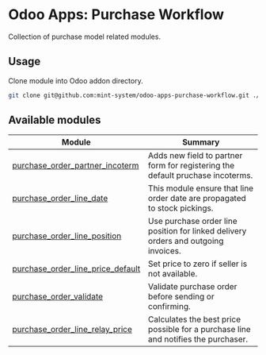 # Odoo Apps: Purchase Workflow

Collection of purchase model related modules.

## Usage

Clone module into Odoo addon directory.

```bash
git clone git@github.com:mint-system/odoo-apps-purchase-workflow.git ./addons/purchase_workflow
```

## Available modules

| Module                                                                  | Summary                                                                            |
| ----------------------------------------------------------------------- | ---------------------------------------------------------------------------------- |
| [purchase_order_partner_incoterm](purchase_order_partner_incoterm/)     | Adds new field to partner form for registering the default pruchase incoterms.     |
| [purchase_order_line_date](purchase_order_line_date/)                   | This module ensure that line order date are propagated to stock pickings.          |
| [purchase_order_line_position](purchase_order_line_position/)           | Use purchase order line position for linked delivery orders and outgoing invoices. |
| [purchase_order_line_price_default](purchase_order_line_price_default/) | Set price to zero if seller is not available.                                      |
| [purchase_order_validate](purchase_order_validate/)                     | Validate purchase order before sending or confirming.                              |
| [purchase_order_line_relay_price](purchase_order_line_relay_price/)     | Calculates the best price possible for a purchase line and notifies the purchaser. |
